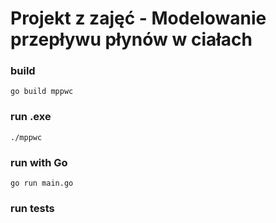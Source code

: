# Projekt z zajęć - Modelowanie przepływu płynów w ciałach

### build
``
go build mppwc
``

### run .exe
`
./mppwc
`

### run with Go
`
go run main.go
`

### run tests

